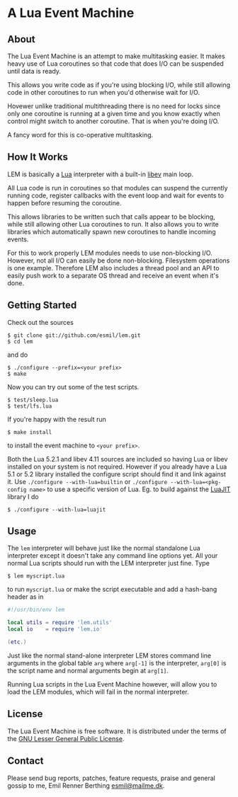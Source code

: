 A Lua Event Machine
===================


About
-----
The Lua Event Machine is an attempt to make multitasking easier.
It makes heavy use of Lua coroutines so that code that does I/O
can be suspended until data is ready.

This allows you write code as if you're using blocking I/O, while
still allowing code in other coroutines to run when you'd otherwise
wait for I/O.

Hovewer unlike traditional multithreading there is no need for locks since
only one coroutine is running at a given time and you know exactly
when control might switch to another coroutine. That is when you're
doing I/O.

A fancy word for this is co-operative multitasking.


How It Works
------------
LEM is basically a [Lua][] interpreter with a built-in
[libev][] main loop.

All Lua code is run in coroutines so that modules can suspend the currently
running code, register callbacks with the event loop and wait for events
to happen before resuming the coroutine.

This allows libraries to be written such that calls appear to be blocking,
while still allowing other Lua coroutines to run. It also allows you to write
libraries which automatically spawn new coroutines to handle incoming events.

For this to work properly LEM modules needs to use non-blocking I/O. However,
not all I/O can easily be done non-blocking. Filesystem operations is one example.
Therefore LEM also includes a thread pool and an API to easily push work to a
separate OS thread and receive an event when it's done.

[Lua]: http://www.lua.org/
[libev]: http://libev.schmorp.de/


Getting Started
---------------
Check out the sources

    $ git clone git://github.com/esmil/lem.git
    $ cd lem

and do

    $ ./configure --prefix=<your prefix>
    $ make

Now you can try out some of the test scripts.

    $ test/sleep.lua
    $ test/lfs.lua

If you're happy with the result run

    $ make install

to install the event machine to `<your prefix>`.

Both the Lua 5.2.1 and libev 4.11 sources are included so having Lua or
libev installed on your system is not required.
However if you already have a Lua 5.1 or 5.2 library installed the configure
script should find it and link against it.
Use `./configure --with-lua=builtin` or `./configure --with-lua=<pkg-config name>`
to use a specific version of Lua.
Eg. to build against the [LuaJIT][] library I do

    $ ./configure --with-lua=luajit

[LuaJIT]: http://luajit.org/luajit.html


Usage
-----
The `lem` interpreter will behave just like the normal standalone Lua
interpreter except it doesn't take any command line options yet.
All your normal Lua scripts should run with the LEM interpreter just fine. Type

    $ lem myscript.lua

to run `myscript.lua` or make the script executable and add a hash-bang
header as in

```lua
#!/usr/bin/env lem

local utils = require 'lem.utils'
local io    = require 'lem.io'

(etc.)
```

Just like the normal stand-alone interpreter LEM stores command line
arguments in the global table `arg` where `arg[-1]` is the interpreter,
`arg[0]` is the script name and normal arguments begin at `arg[1]`.

Running Lua scripts in the Lua Event Machine however, will allow you
to load the LEM modules, which will fail in the normal interpreter.


License
-------
The Lua Event Machine is free software. It is distributed under the terms
of the [GNU Lesser General Public License][lgpl].

[lgpl]: http://www.gnu.org/licenses/lgpl.html


Contact
-------
Please send bug reports, patches, feature requests, praise and general gossip
to me, Emil Renner Berthing <esmil@mailme.dk>.
